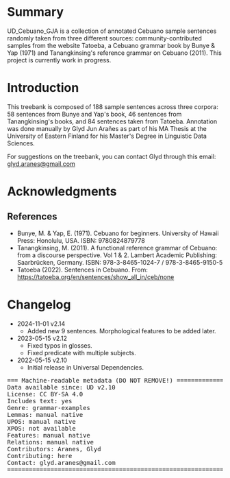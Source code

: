 # Summary

UD_Cebuano_GJA is a collection of annotated Cebuano sample sentences randomly taken from three different sources: community-contributed samples from the website Tatoeba, a Cebuano grammar book by Bunye & Yap (1971) and Tanangkinsing's reference grammar on Cebuano (2011). This project is currently work in progress.


# Introduction
This treebank is composed of 188 sample sentences across three corpora: 58 sentences from Bunye and Yap's book, 46 sentences from Tanangkinsing's books, and 84 sentences taken from Tatoeba. Annotation was done manually by Glyd Jun Arañes as part of his MA Thesis at the University of Eastern Finland for his Master's Degree in Linguistic Data Sciences.

For suggestions on the treebank, you can contact Glyd through this email: glyd.aranes@gmail.com

# Acknowledgments

## References

* Bunye, M. & Yap, E. (1971). Cebuano for beginners. University of Hawaii Press: Honolulu, USA. ISBN: 9780824879778
* Tanangkinsing, M. (2011). A functional reference grammar of Cebuano: from a discourse perspective. Vol 1 & 2. Lambert Academic Publishing: Saarbrücken, Germany. ISBN: 978-3-8465-1024-7 / 978-3-8465-9150-5
* Tatoeba (2022). Sentences in Cebuano. From: https://tatoeba.org/en/sentences/show_all_in/ceb/none



# Changelog
* 2024-11-01 v2.14
  * Added new 9 sentences. Morphological features to be added later.
* 2023-05-15 v2.12
  * Fixed typos in glosses.
  * Fixed predicate with multiple subjects.
* 2022-05-15 v2.10
  * Initial release in Universal Dependencies.


<pre>
=== Machine-readable metadata (DO NOT REMOVE!) ================================
Data available since: UD v2.10
License: CC BY-SA 4.0
Includes text: yes
Genre: grammar-examples
Lemmas: manual native
UPOS: manual native
XPOS: not available
Features: manual native
Relations: manual native
Contributors: Aranes, Glyd
Contributing: here
Contact: glyd.aranes@gmail.com
===============================================================================
</pre>
